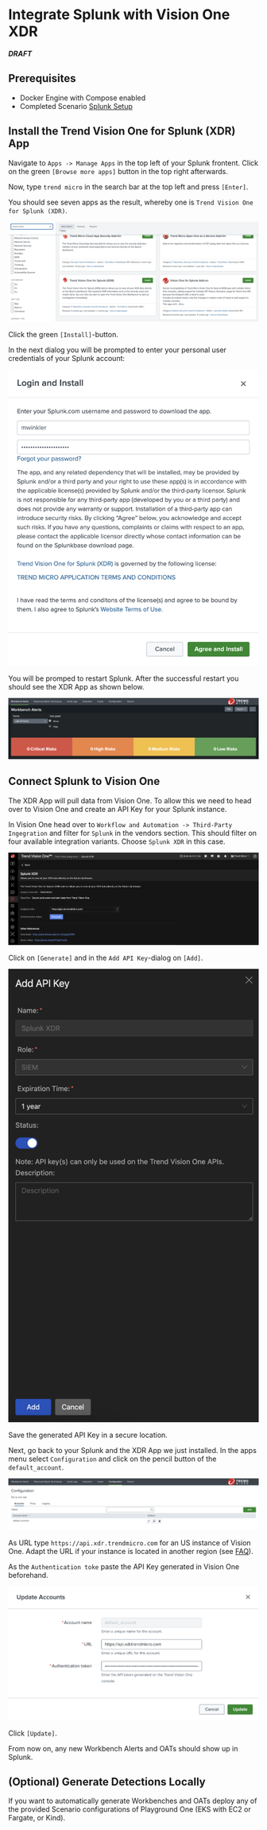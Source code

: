 # Integrate Splunk with Vision One XDR

***DRAFT***

## Prerequisites

- Docker Engine with Compose enabled
- Completed Scenario [Splunk Setup](splunk-setup.md)

## Install the Trend Vision One for Splunk (XDR) App

Navigate to `Apps -> Manage Apps` in the top left of your Splunk frontent. Click on the green `[Browse more apps]` button in the top right afterwards.

Now, type `trend micro` in the search bar at the top left and press `[Enter]`.

You should see seven apps as the result, whereby one is `Trend Vision One for Splunk (XDR)`.

![alt text](images/splunk-app-v1xdr-01.png "App")

Click the green `[Install]`-button.

In the next dialog you will be prompted to enter your personal user credentials of your Splunk account:

![alt text](images/splunk-app-v1xdr-02.png "App")

You will be promped to restart Splunk. After the successful restart you should see the XDR App as shown below.

![alt text](images/splunk-app-v1xdr-04.png "App")

## Connect Splunk to Vision One

The XDR App will pull data from Vision One. To allow this we need to head over to Vision One and create an API Key for your Splunk instance.

In Vision One head over to `Workflow and Automation -> Third-Party Ingegration` and filter for `Splunk` in the vendors section. This should filter on four available integration variants. Choose `Splunk XDR` in this case.

![alt text](images/splunk-app-v1xdr-05.png "Integration")

Click on `[Generate]` and in the `Add API Key`-dialog on `[Add]`.

![alt text](images/splunk-app-v1xdr-06.png "Integration")

Save the generated API Key in a secure location.

Next, go back to your Splunk and the XDR App we just installed. In the apps menu select `Configuration` and click on the pencil button of the `default_account`.

![alt text](images/splunk-app-v1xdr-07.png "Integration")

As URL type `https://api.xdr.trendmicro.com` for an US instance of Vision One. Adapt the URL if your instance is located in another region (see [FAQ](../../faq.md#know-how-to-check-the-region-and-data-center-location-details-in-trend-vision-one)).

As the `Authentication toke` paste the API Key generated in Vision One beforehand.

![alt text](images/splunk-app-v1xdr-08.png "Integration")

Click `[Update]`.

From now on, any new Workbench Alerts and OATs should show up in Splunk.

## (Optional) Generate Detections Locally

If you want to automatically generate Workbenches and OATs deploy any of the provided Scenario configurations of Playground One (EKS with EC2 or Fargate, or Kind).

